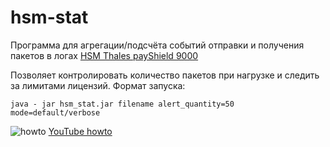 # hsm-stat
Программа для агрегации/подсчёта событий отправки и получения пакетов в логах [HSM Thales payShield 9000](https://dpsys.ru/products/platezhnye-hsm/thales-payshield-9000)
 
Позволяет контролировать количество пакетов при нагрузке и следить за лимитами лицензий. Формат запуска: 
```
java - jar hsm_stat.jar filename alert_quantity=50 mode=default/verbose
```

![howto](http://i3.ytimg.com/vi/9v9jmRlm03M/maxresdefault.jpg)
[YouTube howto](https://www.youtube.com/watch?v=9v9jmRlm03M)
